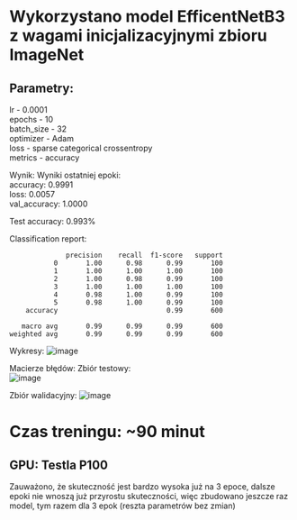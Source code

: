 # Wykorzystano model EfficentNetB3 z wagami inicjalizacyjnymi zbioru ImageNet

## Parametry:
lr - 0.0001  
epochs - 10  
batch_size - 32  
optimizer - Adam  
loss - sparse categorical crossentropy  
metrics - accuracy  

Wynik:
Wyniki ostatniej epoki:  
accuracy: 0.9991  
loss: 0.0057  
val_accuracy: 1.0000  


Test accuracy: 0.993%

Classification report:
```
              precision    recall  f1-score   support  
           0       1.00      0.98      0.99       100  
           1       1.00      1.00      1.00       100  
           2       1.00      0.98      0.99       100  
           3       1.00      1.00      1.00       100  
           4       0.98      1.00      0.99       100  
           5       0.98      1.00      0.99       100  
    accuracy                           0.99       600

   macro avg       0.99      0.99      0.99       600  
weighted avg       0.99      0.99      0.99       600  
```


Wykresy:
![image](https://github.com/kacpermisiek/ml-projekt/assets/56176866/8eedccbe-aaad-4804-a679-f8442f243ce1)


Macierze błędów:
Zbiór testowy:  
![image](https://github.com/kacpermisiek/ml-projekt/assets/56176866/c9267f20-f5c1-4fa1-bfd9-2eabc6851d2b)
  
Zbiór walidacyjny:
![image](https://github.com/kacpermisiek/ml-projekt/assets/56176866/0af8f8b9-7dac-459b-8ffa-56731a574241)






# Czas treningu: ~90 minut
## GPU: Testla P100


Zauważono, że skuteczność jest bardzo wysoka już na 3 epoce, dalsze epoki nie wnoszą już przyrostu skuteczności, 
więc zbudowano jeszcze raz model, tym razem dla 3 epok (reszta parametrów bez zmian)
